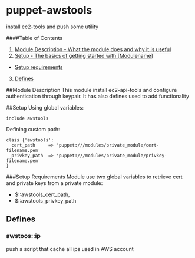puppet-awstools
===============

install ec2-tools and push some utility

####Table of Contents

1. [Module Description - What the module does and why it is useful](#module-description)
2. [Setup - The basics of getting started with [Modulename]](#setup)
 * [Setup requirements](#setup-requirements)
3. [Defines](#defines)

##Module Description
This module install ec2-api-tools and configure authentication through keypair. It has also defines used to add functionality

##Setup
Using global variables:

    include awstools

Defining custom path:

    class {'awstools':
      cert_path     => 'puppet:///modules/private_module/cert-filename.pem'
      privkey_path  => 'puppet:///modules/private_module/privkey-filename.pem'
    }

###Setup Requirements
Module use two global variables to retrieve cert and private keys from a private module:

 * $::awstools\_cert\_path,
 * $::awstools\_privkey\_path


## Defines

### awstoos::ip
push a script that cache all ips used in AWS account
